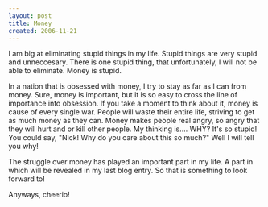 ```yaml
---
layout: post
title: Money
created: 2006-11-21
---
```

I am big at eliminating stupid things in my life. Stupid things are very stupid and unneccesary. There is one stupid thing, that unfortunately, I will not be able to eliminate. Money is stupid.

In a nation that is obsessed with money, I try to stay as far as I can from money. Sure, money is important, but it is so easy to cross the line of importance into obsession. If you take a moment to think about it, money is cause of every single war. People will waste their entire life, striving to get as much money as they can. Money makes people real angry, so angry that they will hurt and or kill other people. My thinking is.... WHY? It's so stupid! You could say, "Nick! Why do you care about this so much?" Well I will tell you why!

The struggle over money has played an important part in my life. A part in which will be revealed in my last blog entry. So that is something to look forward to!

Anyways, cheerio!